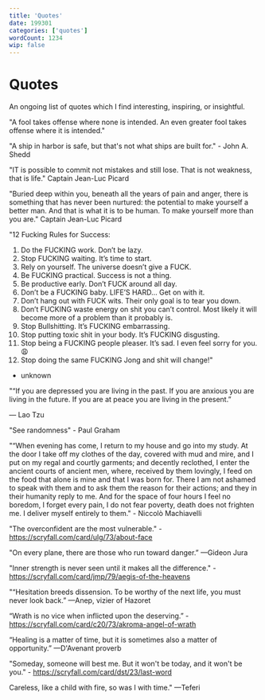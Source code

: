 ```yaml
---
title: 'Quotes'
date: 199301
categories: ['quotes']
wordCount: 1234
wip: false
---
```


# Quotes

An ongoing list of quotes which I find interesting, inspiring, or insightful. 

"A fool takes offense where none is intended. An even greater fool takes offense where it is intended."

"A ship in harbor is safe, but that's not what ships are built for." - John A. Shedd

"IT is possible to commit not mistakes and still lose. That is not weakness, that is life." Captain Jean-Luc Picard

"Buried deep within you, beneath all the years of pain and anger, there is something that has never been nurtured: the potential to make yourself a better man. And that is what it is to be human. To make yourself more than you are." Captain Jean-Luc Picard

"12 Fucking Rules for Success:
1. Do the FUCKING work. Don’t be lazy.
2. Stop FUCKING waiting. It’s time to start.
3. Rely on yourself. The universe doesn’t give a FUCK.
4. Be FUCKING practical. Success is not a thing.
5. Be productive early. Don’t FUCK around all day.
6. Don’t be a FUCKING baby. LIFE’S HARD… Get on with it.
7. Don’t hang out with FUCK wits. Their only goal is to tear you down.
8. Don’t FUCKING waste energy on shit you can’t control. Most likely it will become more of a problem than it probably is.
9. Stop Bullshitting. It’s FUCKING embarrassing.
10. Stop putting toxic shit in your body. It’s FUCKING disgusting.
11. Stop being a FUCKING people pleaser. It’s sad. I even feel sorry for you. 😩
12. Stop doing the same FUCKING Jong and shit will change!"
- unknown

"“If you are depressed you are living in the past.
If you are anxious you are living in the future.
If you are at peace you are living in the present.”

― Lao Tzu

"See randomness" - Paul Graham

"“When evening has come, I return to my house and go into my study. At the door I take off my clothes of the day, covered with mud and mire, and I put on my regal and courtly garments; and decently reclothed, I enter the ancient courts of ancient men, where, received by them lovingly, I feed on the food that alone is mine and that I was born for. There I am not ashamed to speak with them and to ask them the reason for their actions; and they in their humanity reply to me. And for the space of four hours I feel no boredom, I forget every pain, I do not fear poverty, death does not frighten me. I deliver myself entirely to them." - Niccolò Machiavelli 

"The overconfident are the most vulnerable." - https://scryfall.com/card/ulg/73/about-face

"On every plane, there are those who run toward danger.”
—Gideon Jura

"Inner strength is never seen until it makes all the difference." - https://scryfall.com/card/jmp/79/aegis-of-the-heavens

"“Hesitation breeds dissension. To be worthy of the next life, you must never look back.”
—Anep, vizier of Hazoret

“Wrath is no vice when inflicted upon the deserving.” - https://scryfall.com/card/c20/73/akroma-angel-of-wrath

“Healing is a matter of time, but it is sometimes also a matter of opportunity.”
—D'Avenant proverb

"Someday, someone will best me. But it won't be today, and it won't be you." - https://scryfall.com/card/dst/23/last-word

Careless, like a child with fire, so was I with time."
—Teferi